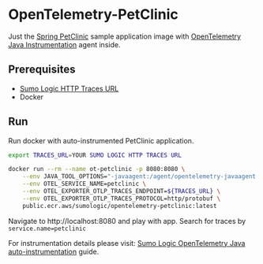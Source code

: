 # OpenTelemetry-PetClinic

Just the [Spring PetClinic](https://github.com/spring-petclinic/spring-framework-petclinic) sample application image with [OpenTelemetry Java Instrumentation](https://github.com/open-telemetry/opentelemetry-java-instrumentation) agent inside.

## Prerequisites

* [Sumo Logic HTTP Traces URL](https://help.sumologic.com/Traces/01Getting_Started_with_Transaction_Tracing/HTTP_Traces_Source)
* Docker

## Run

Run docker with auto-instrumented PetClinic application.

```bash
export TRACES_URL=YOUR SUMO LOGIC HTTP TRACES URL

docker run --rm --name ot-petclinic -p 8080:8080 \
    --env JAVA_TOOL_OPTIONS="-javaagent:/agent/opentelemetry-javaagent.jar" \
    --env OTEL_SERVICE_NAME=petclinic \
    --env OTEL_EXPORTER_OTLP_TRACES_ENDPOINT=${TRACES_URL} \
    --env OTEL_EXPORTER_OTLP_TRACES_PROTOCOL=http/protobuf \
    public.ecr.aws/sumologic/opentelemetry-petclinic:latest
```

Navigate to http://localhost:8080 and play with app. Search for traces by `service.name=petclinic`

For instrumentation details please visit: [Sumo Logic OpenTelemetry Java auto-instrumentation](https://help.sumologic.com/Traces/01Getting_Started_with_Transaction_Tracing/Instrument_your_application_with_OpenTelemetry/Java_OpenTelemetry_auto-instrumentation) guide.
